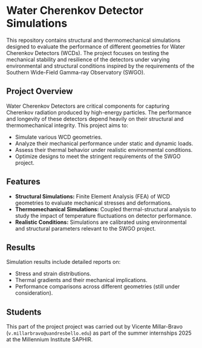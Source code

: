 # Water Cherenkov Detector Simulations

This repository contains structural and thermomechanical simulations designed to evaluate the performance of different geometries for Water Cherenkov Detectors (WCDs). The project focuses on testing the mechanical stability and resilience of the detectors under varying environmental and structural conditions inspired by the requirements of the Southern Wide-Field Gamma-ray Observatory (SWGO).

## Project Overview

Water Cherenkov Detectors are critical components for capturing Cherenkov radiation produced by high-energy particles. The performance and longevity of these detectors depend heavily on their structural and thermomechanical integrity. This project aims to:

- Simulate various WCD geometries.
- Analyze their mechanical performance under static and dynamic loads.
- Assess their thermal behavior under realistic environmental conditions.
- Optimize designs to meet the stringent requirements of the SWGO project.

## Features

- **Structural Simulations:** Finite Element Analysis (FEA) of WCD geometries to evaluate mechanical stresses and deformations.
- **Thermomechanical Simulations:** Coupled thermal-structural analysis to study the impact of temperature fluctuations on detector performance.
- **Realistic Conditions:** Simulations are calibrated using environmental and structural parameters relevant to the SWGO project.

## Results

Simulation results include detailed reports on:
- Stress and strain distributions.
- Thermal gradients and their mechanical implications.
- Performance comparisons across different geometries (still under consideration).

## Students

This part of the project project was carried out by Vicente Millar-Bravo (`v.millarbravo@uandresbello.edu`) as part of the summer internships 2025 at the Millennium Institute SAPHIR.
